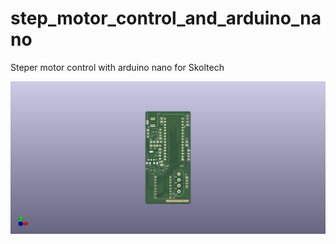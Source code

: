 # step_motor_control_and_arduino_nano
Steper motor control with arduino nano for Skoltech

![This is an image](/out/img/image_2022-01-30_15-09-11.png)